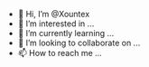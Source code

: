 - 👋 Hi, I’m @Xountex
- 👀 I’m interested in ...
- 🌱 I’m currently learning ...
- 💞️ I’m looking to collaborate on ...
- 📫 How to reach me ...

<!---
Xountex/Xountex is a ✨ special ✨ repository because its `README.md` (this file) appears on your GitHub profile.
You can click the Preview link to take a look at your changes.
--->
